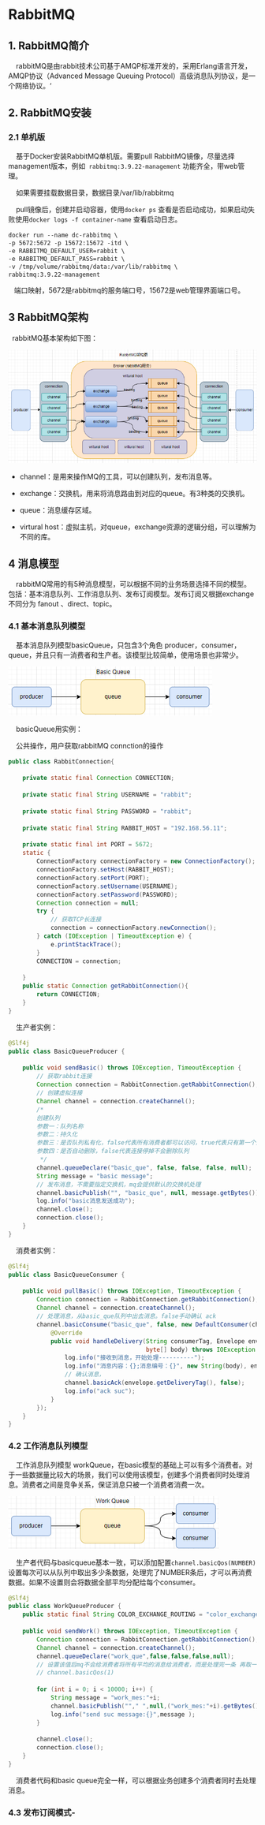 # RabbitMQ

## 1. RabbitMQ简介

    rabbitMQ是由rabbit技术公司基于AMQP标准开发的，采用Erlang语言开发， AMQP协议（Advanced Message Queuing Protocol）高级消息队列协议，是一个网络协议。‘

## 2. RabbitMQ安装

### 2.1 单机版

    基于Docker安装RabbitMQ单机版。需要pull RabbitMQ镜像，尽量选择management版本，例如` rabbitmq:3.9.22-management`  功能齐全，带web管理。

    如果需要挂载数据目录，数据目录/var/lib/rabbitmq

    pull镜像后，创建并启动容器，使用`docker ps` 查看是否启动成功，如果启动失败使用`docker logs -f container-name` 查看启动日志。 

```shell
docker run --name dc-rabbitmq \
-p 5672:5672 -p 15672:15672 -itd \
-e RABBITMQ_DEFAULT_USER=rabbit \
-e RABBITMQ_DEFAULT_PASS=rabbit \
-v /tmp/volume/rabbitmq/data:/var/lib/rabbitmq \
rabbitmq:3.9.22-management 
```

   端口映射，5672是rabbitmq的服务端口号，15672是web管理界面端口号。

## 3 RabbitMQ架构

  rabbitMQ基本架构如下图：

![rabbitMQ架构图](../picture/mq/rabbitmq架构.png)

- channel：是用来操作MQ的工具，可以创建队列，发布消息等。

- exchange：交换机，用来将消息路由到对应的queue。有3种类的交换机。

- queue：消息缓存区域。

- virtural host：虚拟主机，对queue，exchange资源的逻辑分组，可以理解为不同的库。

## 4 消息模型

    rabbitMQ常用的有5种消息模型，可以根据不同的业务场景选择不同的模型。包括：基本消息队列、工作消息队列、发布订阅模型。发布订阅又根据exchange不同分为 fanout 、direct、topic。

### 4.1 基本消息队列模型

    基本消息队列模型basicQueue，只包含3个角色 producer，consumer，queue，并且只有一消费者和生产者。该模型比较简单，使用场景也非常少。

![basicQueue](../picture/mq/basicQueue.png)

    basicQueue用实例：

    公共操作，用户获取rabbitMQ connction的操作

```java
public class RabbitConnection{

    private static final Connection CONNECTION;

    private static final String USERNAME = "rabbit";

    private static final String PASSWORD = "rabbit";

    private static final String RABBIT_HOST = "192.168.56.11";

    private static final int PORT = 5672;
    static {
        ConnectionFactory connectionFactory = new ConnectionFactory();
        connectionFactory.setHost(RABBIT_HOST);
        connectionFactory.setPort(PORT);
        connectionFactory.setUsername(USERNAME);
        connectionFactory.setPassword(PASSWORD);
        Connection connection = null;
        try {
            // 获取TCP长连接
            connection = connectionFactory.newConnection();
        } catch (IOException | TimeoutException e) {
            e.printStackTrace();
        }
        CONNECTION = connection;

    }
    public static Connection getRabbitConnection(){
        return CONNECTION;
    }
}
```

    生产者实例：

```java
@Slf4j
public class BasicQueueProducer {

    public void sendBasic() throws IOException, TimeoutException {
        // 获取rabbit连接
        Connection connection = RabbitConnection.getRabbitConnection();
        // 创建虚拟连接
        Channel channel = connection.createChannel();
        /*
        创建队列
        参数一：队列名称
        参数二：持久化
        参数三：是否队列私有化，false代表所有消费者都可以访问，true代表只有第一个消费者才能一直访问
        参数四：是否自动删除，false代表连接停掉不会删除队列
         */
        channel.queueDeclare("basic_que", false, false, false, null);
        String message = "basic message";
        // 发布消息，不需要指定交换机，mq会提供默认的交换机处理
        channel.basicPublish("", "basic_que", null, message.getBytes());
        log.info("basic消息发送成功");
        channel.close();
        connection.close();
    }
}
```

    消费者实例：

```java
@Slf4j
public class BasicQueueConsumer {

    public void pullBasic() throws IOException, TimeoutException {
        Connection connection = RabbitConnection.getRabbitConnection();
        Channel channel = connection.createChannel();
        // 处理消息，从basic_que队列中出去消息。false手动确认 ack
        channel.basicConsume("basic_que", false, new DefaultConsumer(channel) {
            @Override
            public void handleDelivery(String consumerTag, Envelope envelope, AMQP.BasicProperties properties,
                                       byte[] body) throws IOException {
                log.info("接收到消息，开始处理----------");
                log.info("消息内容：{};消息编号：{}", new String(body), envelope.getDeliveryTag());
                // 确认消息，
                channel.basicAck(envelope.getDeliveryTag(), false);
                log.info("ack suc");
            }
        });
    }
}
```

### 4.2 工作消息队列模型

    工作消息队列模型 workQueue，在basic模型的基础上可以有多个消费者。对于一些数据量比较大的场景，我们可以使用该模型，创建多个消费者同时处理消息。消费者之间是竞争关系，保证消息只被一个消费者消费一次。

![workQueue](../picture/mq/workQueue.png)

    生产者代码与basicqueue基本一致，可以添加配置`channel.basicQos(NUMBER)` 设置每次可以从队列中取出多少条数据，处理完了NUMBER条后，才可以再消费数据。如果不设置则会将数据全部平均分配给每个consumer。

```java
@Slf4j
public class WorkQueueProducer {
    public static final String COLOR_EXCHANGE_ROUTING = "color_exchange_routing";

    public void sendWork() throws IOException, TimeoutException {
        Connection connection = RabbitConnection.getRabbitConnection();
        Channel channel = connection.createChannel();
        channel.queueDeclare("work_que",false,false,false,null);
        // 设置该值后mq不会给消费者将所有平均的消息给消费者，而是处理完一条 再取一条
        // channel.basicQos(1)

        for (int i = 0; i < 10000; i++) {
            String message = "work_mes:"+i;
            channel.basicPublish(""," ",null,("work_mes:"+i).getBytes());
            log.info("send suc message:{}",message );
        }

        channel.close();
        connection.close();
    }
}
```

    消费者代码和basic queue完全一样，可以根据业务创建多个消费者同时去处理消息。

### 4.3 发布订阅模式-
